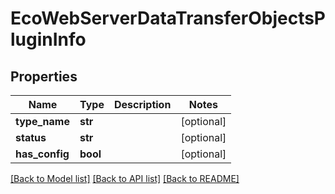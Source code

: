 # EcoWebServerDataTransferObjectsPluginInfo

## Properties
Name | Type | Description | Notes
------------ | ------------- | ------------- | -------------
**type_name** | **str** |  | [optional] 
**status** | **str** |  | [optional] 
**has_config** | **bool** |  | [optional] 

[[Back to Model list]](../README.md#documentation-for-models) [[Back to API list]](../README.md#documentation-for-api-endpoints) [[Back to README]](../README.md)


